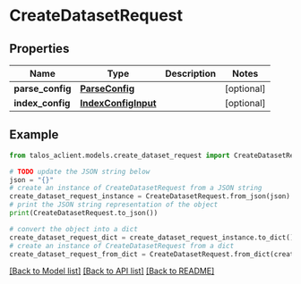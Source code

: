 # CreateDatasetRequest


## Properties

Name | Type | Description | Notes
------------ | ------------- | ------------- | -------------
**parse_config** | [**ParseConfig**](ParseConfig.md) |  | [optional] 
**index_config** | [**IndexConfigInput**](IndexConfigInput.md) |  | [optional] 

## Example

```python
from talos_aclient.models.create_dataset_request import CreateDatasetRequest

# TODO update the JSON string below
json = "{}"
# create an instance of CreateDatasetRequest from a JSON string
create_dataset_request_instance = CreateDatasetRequest.from_json(json)
# print the JSON string representation of the object
print(CreateDatasetRequest.to_json())

# convert the object into a dict
create_dataset_request_dict = create_dataset_request_instance.to_dict()
# create an instance of CreateDatasetRequest from a dict
create_dataset_request_from_dict = CreateDatasetRequest.from_dict(create_dataset_request_dict)
```
[[Back to Model list]](../README.md#documentation-for-models) [[Back to API list]](../README.md#documentation-for-api-endpoints) [[Back to README]](../README.md)


